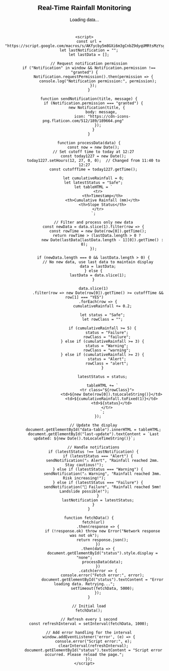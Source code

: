 <!DOCTYPE html>
<html lang="en">
<head>
    <meta charset="UTF-8">
    <meta name="viewport" content="width=device-width, initial-scale=1.0">
    <title>Real-Time Spreadsheet Viewer</title>
    <style>
        body {
            font-family: Arial, sans-serif;
            text-align: center;
            margin: 20px;
            color: black;
        }
        table {
            width: 80%;
            margin: 20px auto;
            border-collapse: collapse;
        }
        th, td {
            border: 1px solid black;
            padding: 10px;
        }
        th {
            background-color: #f2f2f2;
        }
        .alert {
            background-color: yellow;
            font-weight: bold;
        }
        .warning {
            background-color: orange;
            font-weight: bold;
        }
        .failure {
            background-color: red;
            font-weight: bold;
        }
        #last-update {
            font-style: italic;
            margin-top: 10px;
        }
    </style>
</head>
<body>
    <h2>Real-Time Rainfall Monitoring</h2>
    <p id="status">Loading data...</p>
    <div id="last-update"></div>
    <table id="data-table"></table>
    
    <script>
        const url = "https://script.google.com/macros/s/AKfycby5m8GXi6m3gCnbZ9dyqUMRtsMzYsgzYAdrpCKcUUyknRUgMsuHIZyswQg2nES4I2L03A/exec";
        let lastNotification = "";
        let lastData = [];

        // Request notification permission
        if ("Notification" in window && Notification.permission !== "granted") {
            Notification.requestPermission().then(permission => {
                console.log("Notification permission:", permission);
            });
        }

        function sendNotification(title, message) {
            if (Notification.permission === "granted") {
                new Notification(title, { 
                    body: message, 
                    icon: "https://cdn-icons-png.flaticon.com/512/189/189664.png" 
                });
            }
        }

        function processData(data) {
            const now = new Date();
            // Set cutoff time to today at 12:27
            const today1227 = new Date();
            today1227.setHours(12, 27, 0, 0);  // Changed from 11:40 to 12:27
            const cutoffTime = today1227.getTime();
            
            let cumulativeRainfall = 0;
            let latestStatus = "Safe";
            let tableHTML = `
                <tr>
                    <th>Timestamp</th>
                    <th>Cumulative Rainfall (mm)</th>
                    <th>Slope Status</th>
                </tr>
            `;

            // Filter and process only new data
            const newData = data.slice(1).filter(row => {
                const rowTime = new Date(row[0]).getTime();
                return rowTime > (lastData.length > 0 ? 
                    new Date(lastData[lastData.length - 1][0]).getTime() : 0);
            });

            if (newData.length === 0 && lastData.length > 0) {
                // No new data, use last data to maintain display
                data = lastData;
            } else {
                lastData = data.slice(1);
            }

            data.slice(1)
                .filter(row => new Date(row[0]).getTime() >= cutoffTime && row[1] === "YES")
                .forEach(row => {
                    cumulativeRainfall += 0.2;
                    
                    let status = "Safe";
                    let rowClass = "";
                    
                    if (cumulativeRainfall >= 5) {
                        status = "Failure";
                        rowClass = "failure";
                    } else if (cumulativeRainfall >= 3) {
                        status = "Warning";
                        rowClass = "warning";
                    } else if (cumulativeRainfall >= 2) {
                        status = "Alert";
                        rowClass = "alert";
                    }
                    
                    latestStatus = status;
                    
                    tableHTML += `
                        <tr class="${rowClass}">
                            <td>${new Date(row[0]).toLocaleString()}</td>
                            <td>${cumulativeRainfall.toFixed(1)}</td>
                            <td>${status}</td>
                        </tr>
                    `;
                });

            // Update the display
            document.getElementById("data-table").innerHTML = tableHTML;
            document.getElementById("last-update").textContent = `Last updated: ${new Date().toLocaleTimeString()}`;
            
            // Handle notifications
            if (latestStatus !== lastNotification) {
                if (latestStatus === "Alert") {
                    sendNotification("⚠️ Alert", "Rainfall reached 2mm. Stay cautious!");
                } else if (latestStatus === "Warning") {
                    sendNotification("⚠️ Warning", "Rainfall reached 3mm. Risk increasing!");
                } else if (latestStatus === "Failure") {
                    sendNotification("🚨 Failure", "Rainfall reached 5mm! Landslide possible!");
                }
                lastNotification = latestStatus;
            }
        }

        function fetchData() {
            fetch(url)
                .then(response => {
                    if (!response.ok) throw new Error("Network response was not ok");
                    return response.json();
                })
                .then(data => {
                    document.getElementById("status").style.display = "none";
                    processData(data);
                })
                .catch(error => {
                    console.error("Fetch error:", error);
                    document.getElementById("status").textContent = "Error loading data. Retrying...";
                    setTimeout(fetchData, 5000);
                });
        }

        // Initial load
        fetchData();
        
        // Refresh every 1 second
        const refreshInterval = setInterval(fetchData, 1000);
        
        // Add error handling for the interval
        window.addEventListener('error', (e) => {
            console.error("Script error:", e);
            clearInterval(refreshInterval);
            document.getElementById("status").textContent = "Script error occurred. Please reload the page.";
        });
    </script>
</body>
</html>
